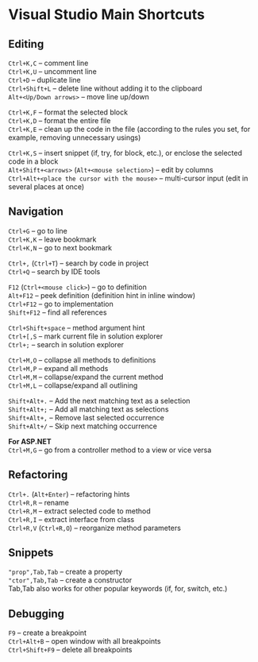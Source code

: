# Visual Studio Main Shortcuts

## Editing

`Ctrl+K,C` – comment line  
`Ctrl+K,U` – uncomment line  
`Ctrl+D` – duplicate line  
`Ctrl+Shift+L` – delete line without adding it to the clipboard  
`Alt+<Up/Down arrows>` – move line up/down

`Ctrl+K,F` – format the selected block  
`Ctrl+K,D` – format the entire file  
`Ctrl+K,E` – clean up the code in the file (according to the rules you set, for example, removing unnecessary usings)

`Ctrl+K,S` – insert snippet (if, try, for block, etc.), or enclose the selected code in a block  
`Alt+Shift+<arrows>` (`Alt+<mouse selection>`) – edit by columns  
`Ctrl+Alt+<place the cursor with the mouse>` – multi-cursor input (edit in several places at once)  

## Navigation

`Ctrl+G` – go to line  
`Ctrl+K,K` – leave bookmark  
`Ctrl+K,N` – go to next bookmark

`Ctrl+,` (`Ctrl+T`) – search by code in project  
`Ctrl+Q` – search by IDE tools

`F12` (`Ctrl+<mouse click>`) – go to definition  
`Alt+F12` – peek definition (definition hint in inline window)  
`Ctrl+F12` – go to implementation  
`Shift+F12` – find all references

`Ctrl+Shift+space` – method argument hint  
`Ctrl+[,S` – mark current file in solution explorer  
`Ctrl+;` – search in solution explorer  

`Ctrl+M,O` – collapse all methods to definitions  
`Ctrl+M,P` – expand all methods  
`Ctrl+M,M` – collapse/expand the current method  
`Ctrl+M,L` – collapse/expand all outlining  

`Shift+Alt+.` – Add the next matching text as a selection  
`Shift+Alt+;` – Add all matching text as selections  
`Shift+Alt+,` – Remove last selected occurrence  
`Shift+Alt+/` – Skip next matching occurrence

**For ASP.NET**  
`Ctrl+M,G` – go from a controller method to a view or vice versa  

## Refactoring

`Ctrl+.` (`Alt+Enter`) – refactoring hints  
`Ctrl+R,R` – rename  
`Ctrl+R,M` – extract selected code to method  
`Ctrl+R,I` – extract interface from class  
`Ctrl+R,V` (`Ctrl+R,O`) – reorganize method parameters  

## Snippets

`"prop",Tab,Tab` – create a property  
`"ctor",Tab,Tab` – create a constructor  
Tab,Tab also works for other popular keywords (if, for, switch, etc.)

## Debugging

`F9` – create a breakpoint  
`Ctrl+Alt+B` – open window with all breakpoints  
`Ctrl+Shift+F9` – delete all breakpoints

